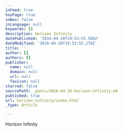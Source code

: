 ```yaml
---
inFeed: true
hasPage: true
inNav: false
inLanguage: null
keywords: []
description: Horizon Infinity
datePublished: '2016-04-28T19:53:55.500Z'
dateModified: '2016-04-28T19:53:55.278Z'
title: ''
author: []
authors: []
publisher:
  name: null
  domain: null
  url: null
  favicon: null
starred: false
sourcePath: _posts/2016-04-28-horizon-infinity.md
published: true
url: horizon-infinity/index.html
_type: Article

---
```

Horizon Infinity